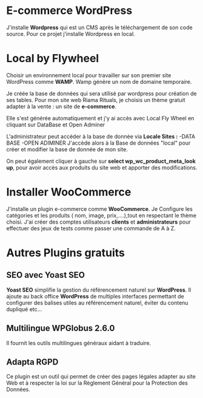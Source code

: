 # E-commerce WordPress

J'installe  **Wordpress** qui est un CMS après le téléchargement de son code source. 
Pour ce projet j'installe Wordpress en local.

# Local by Flywheel
Choisir un environnement local pour travailler sur son premier site WordPress comme **WAMP**. Wamp génère un nom de domaine temporaire. 

Je créée la base de données qui sera utilisé par wordpress pour création de ses tables. Pour mon site web Riama Rituals, je choisis un thème gratuit adapter à la vente : un site de **e-commerce**. 

Elle s'est générée automatiquement et j'y ai accès avec Local Fly Wheel en cliquant sur DataBase et Open Adminer

L'administrateur peut accéder à la base de donnée via **Locale Sites :**
-DATA BASE
-OPEN ADIMINER
J'accède alors à la Base de données "local" pour créer et modifier la base de donnée de mon site.

On peut également cliquer à gauche sur
 **select wp_wc_product_meta_look up**, pour avoir accès aux produits du site web et apporter des modifications.

# Installer WooCommerce

J'installe un plugin e-commerce comme **WooCommerce**. Je Configure les catégories et les produits ( nom, image, prix,....),tout en respectant le thème choisi. 
J'ai créer des comptes utilisateurs **clients** et **administrateurs** pour effectuer des jeux de tests comme passer une commande de A à Z.

# Autres Plugins gratuits

**SEO** avec Yoast SEO 
---
**Yoast SEO** simplifie la gestion du référencement naturel sur **WordPress**. Il ajoute au back office **WordPress** de multiples interfaces permettant de configurer des balises utiles au référencement naturel, éviter du contenu dupliqué etc...

**Multilingue** WPGlobus 2.6.0
---
Il fournit les outils multilingues généraux aidant à traduire.

**Adapta RGPD** 
--
Ce plugin est un outil qui permet de créer des pages légales adapter au site Web et à respecter la loi sur la Règlement Général pour la Protection des Données.
